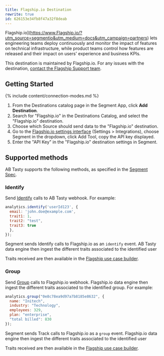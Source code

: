 ```yaml
---
title: Flagship.io Destination
rewrite: true
id: 626153e34fb8f47a32f8deab
---
```


Flagship.io](https://www.Flagship.io/?utm_source=segmentio&utm_medium=docs&utm_campaign=partners) lets engineering teams deploy continuously and monitor the impact of features on technical infrastructure, while product teams control how features are released and their impact on users' experience and business KPIs.

This destination is maintained by Flagship.io. For any issues with the destination, [contact the Flagship Support team](mailto:support@flagship.io).

## Getting Started

{% include content/connection-modes.md %} 

1. From the Destinations catalog page in the Segment App, click **Add Destination**.
2. Search for "Flagship.io" in the Destinations Catalog, and select the "Flagship.io" destination.
3. Choose which Source should send data to the "Flagship.io" destination.
4. Go to the [Flagship.io settings interface](https://app.flagship.io/env/c92t23fode700aontbvg/settings/integrations) (Settings > Integrations), choose Segment in the dropdown, click Add Tool, copy the API key displayed.
5. Enter the "API Key" in the "Flagship.io" destination settings in Segment.

## Supported methods

AB Tasty supports the following methods, as specified in the [Segment Spec](/docs/connections/spec).

### Identify

Send [Identify](/docs/connections/spec/identify) calls to AB Tasty webhook. For example:

```js
analytics.identify('userId123', {
  email: 'john.doe@example.com',
  trait1: 1,
  trait2: "test",
  trait3: true
  },    
});
```

Segment sends Identify calls to Flagship.io as an `identify` event. AB Tasty data engine then ingest the different traits associated to the identified user

Traits received are then available in the [Flagship use case builder](https://docs.developers.flagship.io/docs/getting-started-with-flagship#4-create-your-first-campaign-on-the-platform).


### Group

Send [Group](/docs/connections/spec/group) calls to Flagship.io webhook. Flagship.io data engine then ingest the different traits associated to the identified group. For example:

```js
analytics.group("0e8c78ea9d97a7b8185e8632", {
  name: "Initech",
  industry: "Technology",
  employees: 329,
  plan: "enterprise",
  "total billed": 830
});
```

Segment sends Track calls to Flagship.io as a `group` event. Flagship.io data engine then ingest the different traits associated to the identified user

Traits received are then available in the [Flagship use case builder](https://docs.developers.flagship.io/docs/getting-started-with-flagship#4-create-your-first-campaign-on-the-platform).
